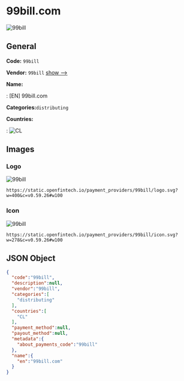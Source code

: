 
# 99bill.com 
![99bill](https://static.openfintech.io/payment_providers/99bill/logo.svg?w=400&c=v0.59.26#w100)  

## General 
 
**Code:** `99bill` 
 
**Vendor:** `99bill` [show -->](/vendors/99bill/) 
 
**Name:** 
 
:	[EN] 99bill.com 
 
**Categories:**`distributing` 
 
 
**Countries:** 
 
:	![CL](https://cdnjs.cloudflare.com/ajax/libs/flag-icon-css/3.3.0/flags/4x3/cl.svg#w24)  

## Images 

### Logo 
 
![99bill](https://static.openfintech.io/payment_providers/99bill/logo.svg?w=400&c=v0.59.26#w100)  

```
https://static.openfintech.io/payment_providers/99bill/logo.svg?w=400&c=v0.59.26#w100
```  

### Icon 
 
![99bill](https://static.openfintech.io/payment_providers/99bill/icon.svg?w=278&c=v0.59.26#w100)  

```
https://static.openfintech.io/payment_providers/99bill/icon.svg?w=278&c=v0.59.26#w100
```  

## JSON Object 

```json
{
  "code":"99bill",
  "description":null,
  "vendor":"99bill",
  "categories":[
    "distributing"
  ],
  "countries":[
    "CL"
  ],
  "payment_method":null,
  "payout_method":null,
  "metadata":{
    "about_payments_code":"99bill"
  },
  "name":{
    "en":"99bill.com"
  }
}
```  
